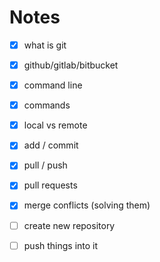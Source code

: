 # Notes

- [x] what is git
- [x] github/gitlab/bitbucket
- [x] command line
- [x] commands
- [x] local vs remote
- [x] add / commit
- [x] pull / push
- [x] pull requests
- [x] merge conflicts (solving them)

- [ ] create new repository
- [ ] push things into it